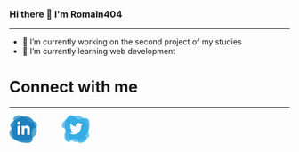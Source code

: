 ### Hi there 👋 I'm Romain404
***
- 🔭 I’m currently working on the second project of my studies
- 🌱 I’m currently learning web development

# Connect with me
***
<a href="https://www.linkedin.com/in/romain-ducouret-153792207/"><img src="logo_linkedin.png" style="max-width:50px; margin-right:20px;" alt="logo_linkedin"></a>
<a href=""><img src="logo_twitter.png" style="max-width:50px; margin-left:20px;" alt="logo_twitter"></a>
